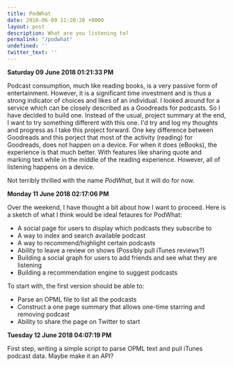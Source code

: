 ```yaml
---
title: PodWhat
date: 2018-06-09 11:20:28 +0000
layout: post
description: What are you listening to?
permalink: "/podwhat"
undefined: ''
twitter_text: ''
---
```


__Saturday 09 June 2018 01:21:33 PM__

Podcast consumption, much like reading books, is a very passive form of entertainment. However, it is a significant time investment and is thus a strong indicator of choices and likes of an individual. I looked around for a service which can be closely described as a Goodreads for podcasts. So I have decided to build one. Instead of the usual, project summary at the end, I want to try something different with this one. I'd try and log my thoughts and progress as I take this project forward. One key difference between Goodreads and this porject that most of the activity (reading) for Goodreads, does not happen on a device. For when it does (eBooks), the experience is that much better. With features like sharing quote and marking text while in the middle of the reading experience. However, all of listening happens on a device.

Not terribly thrilled with the name *PodWhat*, but it will do for now. 

__Monday 11 June 2018 02:17:06 PM__

Over the weekend, I have thought a bit about how I want to proceed. Here is a sketch of what I think would be ideal fetaures for PodWhat:

- A social page for users to display which podcasts they subscribe to
- A way to index and search available podcast
- A way to recommend/highlight certain podcasts
- Ability to leave a review on shows (Possibly pull iTunes reviews?)
- Building a social graph for users to add friends and see what they are listening
- Building a recommendation engine to suggest podcasts

To start with, the first version should be able to:

- Parse an OPML file to list all the podcasts
- Construct a one page summary that allows one-time starring and removing podcast
- Ability to share the page on Twitter to start


__Tuesday 12 June 2018 04:07:19 PM__

First step, writing a simple script to parse OPML text and pull iTunes podcast data. Maybe make it an API?

